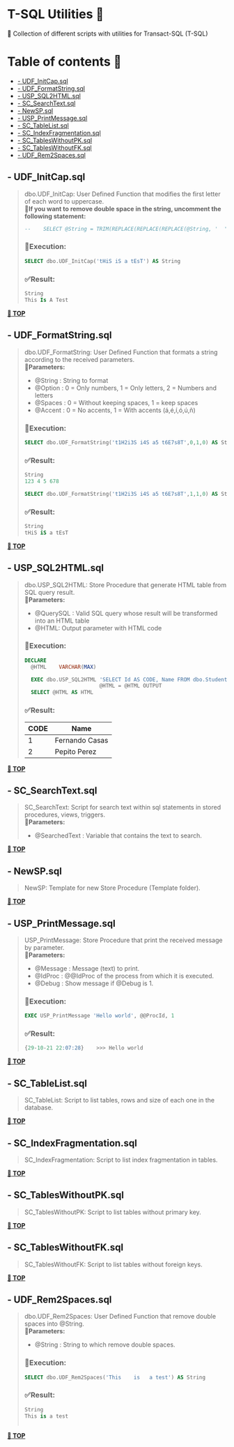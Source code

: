 # T-SQL Utilities :toolbox:

:scroll: Collection of different scripts with utilities for Transact-SQL (T-SQL)

# Table of contents :memo:
  - [- UDF_InitCap.sql](#--udf_initcapsql)
  - [- UDF_FormatString.sql](#--udf_formatstringsql)
  - [- USP_SQL2HTML.sql](#--usp_sql2htmlsql)
  - [- SC_SearchText.sql](#--sc_searchtextsql)
  - [- NewSP.sql](#--newspsql)
  - [- USP_PrintMessage.sql](#--usp_printmessagesql)
  - [- SC_TableList.sql](#--sc_tablelistsql)
  - [- SC_IndexFragmentation.sql](#--sc_indexfragmentationsql)
  - [- SC_TablesWithoutPK.sql](#--sc_tableswithoutpksql)
  - [- SC_TablesWithoutFK.sql](#--sc_tableswithoutfksql)
  - [- UDF_Rem2Spaces.sql](#--udf_rem2spacessql)
  
## - UDF_InitCap.sql

> dbo.UDF_InitCap: User Defined Function that modifies the first letter of each word to uppercase.<br>
> :pushpin:**If you want to remove double space in the string, uncomment the following statement:**
> ```sql
> --	SELECT @String = TRIM(REPLACE(REPLACE(REPLACE(@String, '  ', ' '), '  ', ''), '  ', ' '))
> ```
> ### :test_tube:Execution:
> ```sql
> SELECT dbo.UDF_InitCap('tHiS iS a tEsT') AS String
> ```
> ### :white_check_mark:Result:
> ```sql
> String
> This Is A Test
> ```

**[:toolbox: TOP](#t-sql-utilities-toolbox)**

## - UDF_FormatString.sql

> dbo.UDF_FormatString: User Defined Function that formats a string according to the received parameters.<br>
> :pushpin:**Parameters:**
> * @String		: String to format
> * @Option		: 0 = Only numbers, 1 = Only letters, 2 = Numbers and letters
> * @Spaces		: 0 = Without keeping spaces, 1 = keep spaces
> * @Accent		: 0 = No accents, 1 = With accents (á,é,í,ó,ú,ñ)
> ### :test_tube:Execution:
> ```sql
> SELECT dbo.UDF_FormatString('t1H2i3S i4S a5 t6E7s8T',0,1,0) AS String
> ```
> ### :white_check_mark:Result:
> ```sql
> String
> 123 4 5 678
> ```
> ```sql
> SELECT dbo.UDF_FormatString('t1H2i3S i4S a5 t6E7s8T',1,1,0) AS String
> ```
> ### :white_check_mark:Result:
> ```sql
> String
> tHiS iS a tEsT
> ```

**[:toolbox: TOP](#t-sql-utilities-toolbox)**

## - USP_SQL2HTML.sql

> dbo.USP_SQL2HTML: Store Procedure that generate HTML table from SQL query result.<br>
> :pushpin:**Parameters:**
> * @QuerySQL		: Valid SQL query whose result will be transformed into an HTML table
> * @HTML: Output parameter with HTML code
> ### :test_tube:Execution:
> ```sql
> DECLARE 
>	@HTML    VARCHAR(MAX)
>
>	EXEC dbo.USP_SQL2HTML 'SELECT Id AS CODE, Name FROM dbo.Student', 
>						  @HTML = @HTML OUTPUT
>	SELECT @HTML AS HTML
> ```
> ### :white_check_mark:Result:
><!DOCTYPE html><html><head></head><body><TABLE align="center"><thead><tr><TH>CODE</TH><TH>Name</TH></tr></thead><TBODY><TR><TD>1</TD><TD>Fernando Casas</TD></TR><TR><TD>2</TD><TD>Pepito Perez</TD></TR></TBODY></TABLE></body> </html>

**[:toolbox: TOP](#t-sql-utilities-toolbox)**

## - SC_SearchText.sql

> SC_SearchText: Script for search text within sql statements in stored procedures, views, triggers.<br>
> :pushpin:**Parameters:**
> * @SearchedText	: Variable that contains the text to search.

**[:toolbox: TOP](#t-sql-utilities-toolbox)**

## - NewSP.sql

> NewSP: Template for new Store Procedure (Template folder).<br>

**[:toolbox: TOP](#t-sql-utilities-toolbox)**

## - USP_PrintMessage.sql

> USP_PrintMessage: Store Procedure that print the received message by parameter.<br>
> :pushpin:**Parameters:**
> *	@Message    : Message (text) to print.
> *	@IdProc		: @@IdProc of the process from which it is executed.
> *	@Debug		: Show message if @Debug is 1.
> ### :test_tube:Execution:
> ```sql
> EXEC USP_PrintMessage 'Hello world', @@ProcId, 1
> ```
> ### :white_check_mark:Result:
> ```sql
>{29-10-21 22:07:28}	>>> Hello world
> ```

**[:toolbox: TOP](#t-sql-utilities-toolbox)**

## - SC_TableList.sql

> SC_TableList: Script to list tables, rows and size of each one in the database.<br>

**[:toolbox: TOP](#t-sql-utilities-toolbox)**

## - SC_IndexFragmentation.sql

> SC_IndexFragmentation: Script to list index fragmentation in tables.<br>

**[:toolbox: TOP](#t-sql-utilities-toolbox)**

## - SC_TablesWithoutPK.sql

> SC_TablesWithoutPK: Script to list tables without primary key.<br>

**[:toolbox: TOP](#t-sql-utilities-toolbox)**

## - SC_TablesWithoutFK.sql

> SC_TablesWithoutFK: Script to list tables without foreign keys.<br>

**[:toolbox: TOP](#t-sql-utilities-toolbox)**

## - UDF_Rem2Spaces.sql

> dbo.UDF_Rem2Spaces: User Defined Function that remove double spaces into @String.<br>
> :pushpin:**Parameters:**
> * @String		: String to which remove double spaces.
> ### :test_tube:Execution:
> ```sql
> SELECT dbo.UDF_Rem2Spaces('This    is   a test') AS String
> ```
> ### :white_check_mark:Result:
> ```sql
> String
> This is a test
> ```
> ```sql

**[:toolbox: TOP](#t-sql-utilities-toolbox)**